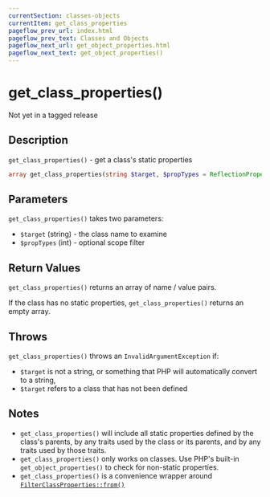 ```yaml
---
currentSection: classes-objects
currentItem: get_class_properties
pageflow_prev_url: index.html
pageflow_prev_text: Classes and Objects
pageflow_next_url: get_object_properties.html
pageflow_next_text: get_object_properties()
---
```


# get_class_properties()

<div class="callout warning" markdown="1">
Not yet in a tagged release
</div>

## Description

`get_class_properties()` - get a class's static properties

```php
array get_class_properties(string $target, $propTypes = ReflectionProperty::IS_PUBLIC);
```

## Parameters

`get_class_properties()` takes two parameters:

* `$target` (string) - the class name to examine
* `$propTypes` (int) - optional scope filter

## Return Values

`get_class_properties()` returns an array of name / value pairs.

If the class has no static properties, `get_class_properties()` returns an empty array.

## Throws

`get_class_properties()` throws an `InvalidArgumentException` if:

* `$target` is not a string, or something that PHP will automatically convert to a string,
* `$target` refers to a class that has not been defined

## Notes

* `get_class_properties()` will include all static properties defined by the class's parents, by any traits used by the class or its parents, and by any traits used by those traits.
* `get_class_properties()` only works on classes. Use PHP's built-in `get_object_properties()` to check for non-static properties.
* `get_class_properties()` is a convenience wrapper around [`FilterClassProperties::from()`](FilterClassProperties.html)
